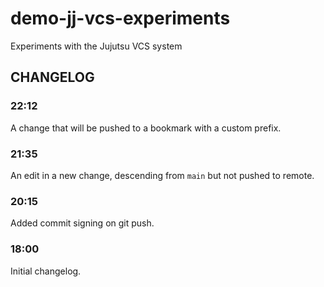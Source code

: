 # demo-jj-vcs-experiments

Experiments with the Jujutsu VCS system

## CHANGELOG

### 22:12

A change that will be pushed to a bookmark with a custom prefix.

### 21:35

An edit in a new change, descending from `main` but not pushed to remote.

### 20:15

Added commit signing on git push.

### 18:00

Initial changelog.
